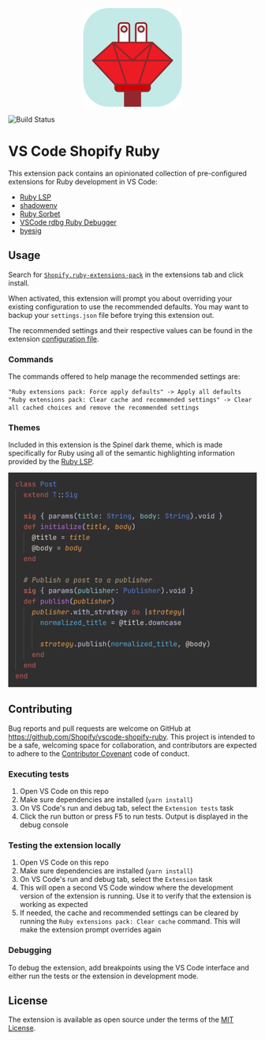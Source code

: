 <p align="center">
  <img alt="Ruby extensions pack logo" width="200" src="icon.png" />
</p>

![Build Status](https://github.com/Shopify/vscode-shopify-ruby/workflows/CI/badge.svg)

# VS Code Shopify Ruby

This extension pack contains an opinionated collection of pre-configured extensions for Ruby development in VS Code:

- [Ruby LSP](https://marketplace.visualstudio.com/items?itemName=Shopify.ruby-lsp)
- [shadowenv](https://marketplace.visualstudio.com/items?itemName=Shopify.vscode-shadowenv)
- [Ruby Sorbet](https://marketplace.visualstudio.com/items?itemName=sorbet.sorbet-vscode-extension)
- [VSCode rdbg Ruby Debugger](https://marketplace.visualstudio.com/items?itemName=koichisasada.vscode-rdbg)
- [byesig](https://marketplace.visualstudio.com/items?itemName=itarato.byesig)

## Usage

Search for
[`Shopify.ruby-extensions-pack`](https://marketplace.visualstudio.com/items?itemName=Shopify.ruby-extensions-pack) in
the extensions tab and click install.

When activated, this extension will prompt you about overriding your existing configuration to use the recommended defaults.
You may want to backup your `settings.json` file before trying this extension out.

The recommended settings and their respective values can be found
in the extension [configuration file](https://github.com/Shopify/vscode-shopify-ruby/blob/main/src/configuration.ts#L10).

### Commands

The commands offered to help manage the recommended settings are:

```
"Ruby extensions pack: Force apply defaults" -> Apply all defaults
"Ruby extensions pack: Clear cache and recommended settings" -> Clear all cached choices and remove the recommended settings
```

### Themes

Included in this extension is the Spinel dark theme, which is made specifically for Ruby using all of the semantic
highlighting information provided by the [Ruby LSP](https://github.com/Shopify/ruby-lsp).

<p align="center">
  <img alt="Example code highlighted with the Spinel theme" src="extras/spinel.png" />
</p>

## Contributing

Bug reports and pull requests are welcome on GitHub at https://github.com/Shopify/vscode-shopify-ruby.
This project is intended to be a safe, welcoming space for collaboration, and contributors
are expected to adhere to the
[Contributor Covenant](https://github.com/Shopify/vscode-shopify-ruby/blob/main/CODE_OF_CONDUCT.md)
code of conduct.

### Executing tests

1. Open VS Code on this repo
2. Make sure dependencies are installed (`yarn install`)
3. On VS Code's run and debug tab, select the `Extension tests` task
4. Click the run button or press F5 to run tests. Output is displayed in the debug console

### Testing the extension locally

1. Open VS Code on this repo
2. Make sure dependencies are installed (`yarn install`)
3. On VS Code's run and debug tab, select the `Extension` task
4. This will open a second VS Code window where the development version of the extension is running. Use it to verify
   that the extension is working as expected
5. If needed, the cache and recommended settings can be cleared by running the `Ruby extensions pack: Clear cache`
   command. This will make the extension prompt overrides again

### Debugging

To debug the extension, add breakpoints using the VS Code interface and either run the tests or the extension in
development mode.

## License

The extension is available as open source under the terms of the
[MIT License](https://github.com/Shopify/vscode-shopify-ruby/blob/main/LICENSE.txt).
